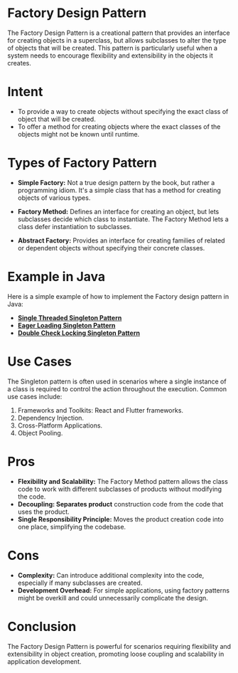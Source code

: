 
# Factory Design Pattern
The Factory Design Pattern is a creational pattern that provides an interface for creating objects in a superclass, but allows subclasses to alter the type of objects that will be created. This pattern is particularly useful when a system needs to encourage flexibility and extensibility in the objects it creates.

# Intent

* To provide a way to create objects without specifying the exact class of object that will be created.
* To offer a method for creating objects where the exact classes of the objects might not be known until runtime.

# Types of Factory Pattern
 * **Simple Factory:** Not a true design pattern by the book, but rather a programming idiom. It's a simple class that has a method for creating objects of various types.

 * **Factory Method:** Defines an interface for creating an object, but lets subclasses decide which class to instantiate. The Factory Method lets a class defer instantiation to subclasses.

 * **Abstract Factory:** Provides an interface for creating families of related or dependent objects without specifying their concrete classes.

# Example in Java

Here is a simple example of how to implement the Factory design pattern in Java:

* **[Single Threaded Singleton Pattern](https://github.com/sidhant97/DesignDoctrine/tree/main/singleton/src/singleThreaded)**
* **[Eager Loading Singleton Pattern](https://github.com/sidhant97/DesignDoctrine/tree/main/singleton/src/eagerLoading)**
* **[Double Check Locking Singleton Pattern](https://github.com/sidhant97/DesignDoctrine/tree/main/singleton/src/doubleCheckLocking)**

# Use Cases
The Singleton pattern is often used in scenarios where a single instance of a class is required to control the action throughout the execution. Common use cases include:

1. Frameworks and Toolkits: React and Flutter frameworks.
2. Dependency Injection.
3. Cross-Platform Applications.
4. Object Pooling.  

# Pros
* **Flexibility and Scalability:** The Factory Method pattern allows the class code to work with different subclasses of products without modifying the code.
* **Decoupling: Separates product** construction code from the code that uses the product.
* **Single Responsibility Principle:** Moves the product creation code into one place, simplifying the codebase.

# Cons
* **Complexity:** Can introduce additional complexity into the code, especially if many subclasses are created.
* **Development Overhead:** For simple applications, using factory patterns might be overkill and could unnecessarily complicate the design.

# Conclusion
The Factory Design Pattern is powerful for scenarios requiring flexibility and extensibility in object creation, promoting loose coupling and scalability in application development.
